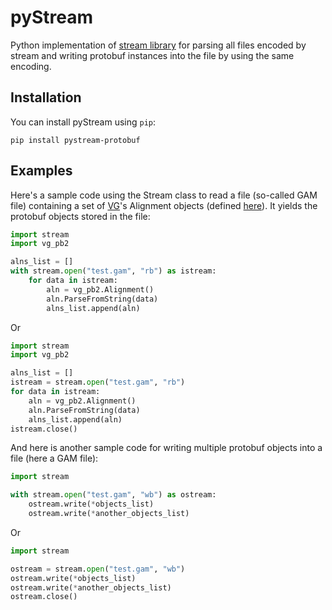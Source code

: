 # pyStream
Python implementation of [stream library](https://github.com/vgteam/stream)
for parsing all files encoded by stream and writing protobuf instances into the
file by using the same encoding.

## Installation
You can install pyStream using `pip`:

    pip install pystream-protobuf

## Examples
Here's a sample code using the Stream class to read a file (so-called GAM file)
containing a set of [VG](https://github.com/vgteam/vg)'s Alignment objects
(defined [here](https://github.com/vgteam/vg/blob/master/src/vg.proto)). It
yields the protobuf objects stored in the file:

```python
import stream
import vg_pb2

alns_list = []
with stream.open("test.gam", "rb") as istream:
    for data in istream:
        aln = vg_pb2.Alignment()
        aln.ParseFromString(data)
        alns_list.append(aln)
```

Or

```python
import stream
import vg_pb2

alns_list = []
istream = stream.open("test.gam", "rb")
for data in istream:
    aln = vg_pb2.Alignment()
    aln.ParseFromString(data)
    alns_list.append(aln)
istream.close()
```

And here is another sample code for writing multiple protobuf objects into a
file (here a GAM file):

```python
import stream

with stream.open("test.gam", "wb") as ostream:
    ostream.write(*objects_list)
    ostream.write(*another_objects_list)
```

Or

```python
import stream

ostream = stream.open("test.gam", "wb")
ostream.write(*objects_list)
ostream.write(*another_objects_list)
ostream.close()
```
